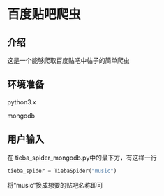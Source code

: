 # 百度贴吧爬虫

## 介绍

这是一个能够爬取百度贴吧中帖子的简单爬虫





## 环境准备

python3.x

mongodb



## 用户输入

在 tieba_spider_mongodb.py中的最下方，有这样一行

```python
tieba_spider = TiebaSpider("music")
```

将“music”换成想要的贴吧名称即可



